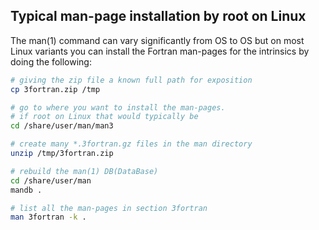 
## Typical man-page installation by root on Linux

The man(1) command can vary significantly from OS to OS
but on most Linux variants you can install the Fortran
man-pages for the intrinsics by doing the following:

```bash
# giving the zip file a known full path for exposition
cp 3fortran.zip /tmp

# go to where you want to install the man-pages. 
# if root on Linux that would typically be
cd /share/user/man/man3

# create many *.3fortran.gz files in the man directory
unzip /tmp/3fortran.zip

# rebuild the man(1) DB(DataBase)
cd /share/user/man
mandb .

# list all the man-pages in section 3fortran
man 3fortran -k .
```
